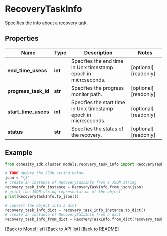 # RecoveryTaskInfo

Specifies the info about a recovery task.

## Properties

Name | Type | Description | Notes
------------ | ------------- | ------------- | -------------
**end_time_usecs** | **int** | Specifies the end time in Unix timestamp epoch in microseconds. | [optional] [readonly] 
**progress_task_id** | **str** | Specifies the progress monitor path. | [optional] [readonly] 
**start_time_usecs** | **int** | Specifies the start time in Unix timestamp epoch in microseconds. | [optional] [readonly] 
**status** | **str** | Specifies the status of the recovery. | [optional] [readonly] 

## Example

```python
from cohesity_sdk.cluster.models.recovery_task_info import RecoveryTaskInfo

# TODO update the JSON string below
json = "{}"
# create an instance of RecoveryTaskInfo from a JSON string
recovery_task_info_instance = RecoveryTaskInfo.from_json(json)
# print the JSON string representation of the object
print(RecoveryTaskInfo.to_json())

# convert the object into a dict
recovery_task_info_dict = recovery_task_info_instance.to_dict()
# create an instance of RecoveryTaskInfo from a dict
recovery_task_info_from_dict = RecoveryTaskInfo.from_dict(recovery_task_info_dict)
```
[[Back to Model list]](../README.md#documentation-for-models) [[Back to API list]](../README.md#documentation-for-api-endpoints) [[Back to README]](../README.md)


